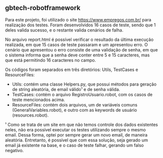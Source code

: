 ## gbtech-robotframework

Para este projeto, foi utilizado o site https://www.empregos.com.br/ para realização dos testes. Foram desenvolvidos 16 casos de teste, sendo que 1 deles valida sucesso, e o restante valida cenários de falha.

No arquivo report.html é possível verificar o resultado da última execução realizada, em que 15 casos de teste passaram e um apresentou erro. 
O cenário que apresentou o erro consiste de uma validação de senha, em que o sistema informa que a senha deve conter entre 5 e 15 caracteres, mas que está permitindo 16 caracteres no campo.

Os códigos foram separados em três diretórios: Utils, TestCases e ResourceFiles:
- Utils: contém uma classe Helpers.py, que possui métodos para geração de string aleatória, de email válido¹ e de senha válida.
- TestCases: contém o arquivo RegistroUsuario.robot, com os casos de teste mencionados acima.
- ResourceFiles: contém dois arquivos, um de variáveis comuns (GeneralVariables.robot), e outro com as keywords de usuário (resources.robot).

¹ Como se trata de um site em que não temos controle dos dados existentes neles, não era possível executar os testes utilizando sempre o mesmo email. Dessa forma, optei por sempre gerar um novo email, de maneira aleatória. Entretanto, é possível que com essa solução, seja gerado um email já existente na base, e o caso de teste falhar, gerando um falso negativo.